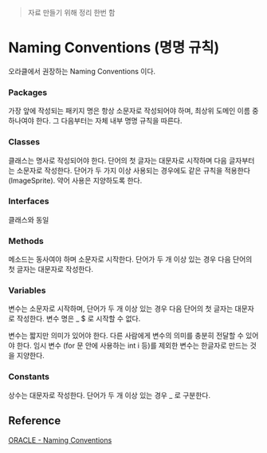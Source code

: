> 자료 만들기 위해 정리 한번 함

# Naming Conventions (명명 규칙)

오라클에서 권장하는 Naming Conventions 이다.


### Packages

가장 앞에 작성되는 패키지 명은 항상 소문자로 작성되어야 하며, 최상위 도메인 이름 중 하나여야 한다.
그 다음부터는 자체 내부 명명 규칙을 따른다.


### Classes

클래스는 명사로 작성되어야 한다. 단어의 첫 글자는 대문자로 시작하며 다음 글자부터는 소문자로 작성한다. 
단어가 두 가지 이상 사용되는 경우에도 같은 규칙을 적용한다(ImageSprite).
약어 사용은 지양하도록 한다.


### Interfaces

클래스와 동일


### Methods

메소드는 동사여야 하며 소문자로 시작한다.
단어가 두 개 이상 있는 경우 다음 단어의 첫 글자는 대문자로 작성한다.


### Variables

변수는 소문자로 시작하며, 단어가 두 개 이상 있는 경우 다음 단어의 첫 글자는 대문자로 작성한다.
변수 명은 _ $ 로 시작할 수 없다.

변수는 짧지만 의미가 있어야 한다. 다른 사람에게 변수의 의미를 충분히 전달할 수 있어야 한다.
임시 변수 (for 문 안에 사용하는 int i 등)를 제외한 변수는 한글자로 만드는 것을 지양한다. 


### Constants

상수는 대문자로 작성한다.
단어가 두 개 이상 있는 경우 _ 로 구분한다.


## Reference

[ORACLE - Naming Conventions](https://www.oracle.com/java/technologies/javase/codeconventions-namingconventions.html)